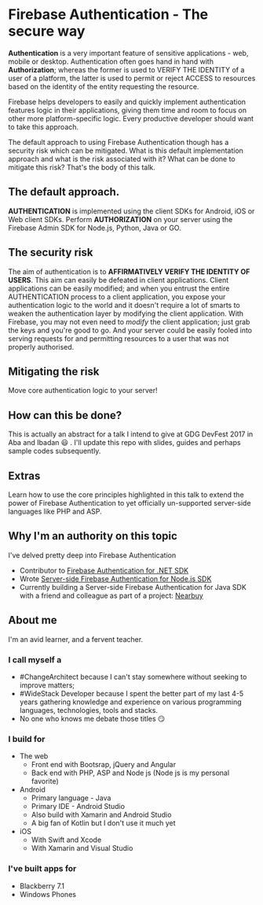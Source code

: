 Firebase Authentication - The secure way
=================================================================================

**Authentication** is a very important feature of sensitive applications - web, mobile or desktop. Authentication often goes hand in hand with __Authorization__; whereas the former is used to VERIFY THE IDENTITY of a user of a platform, the latter is used to permit or reject ACCESS to resources based on the identity of the entity requesting the resource.

Firebase helps developers to easily and quickly implement authentication features logic in their applications, giving them time and room to focus on other more platform-specific logic. Every productive developer should want to take this approach.

The default approach to using Firebase Authentication though has a security risk which can be mitigated. What is this default implementation approach and what is the risk associated with it? What can be done to mitigate this risk? That's the body of this talk.

## The default approach.
**AUTHENTICATION** is implemented using the client SDKs for Android, iOS or Web client SDKs.
Perform **AUTHORIZATION** on your server using the Firebase Admin SDK for Node.js, Python, Java or GO.

## The security risk
The aim of authentication is to **AFFIRMATIVELY VERIFY THE IDENTITY OF USERS**. This aim can easily be defeated in client applications. Client applications can be easily modified; and when you entrust the entire AUTHENTICATION process to a client application, you expose your authentication logic to the world and it doesn't require a lot of smarts to weaken the authentication layer by modifying the client application. With Firebase, you may not even need to _modify_ the client application; just grab the keys and you're good to go. And your server could be easily fooled into serving requests for and permitting resources to a user that was not properly authorised.

## Mitigating the risk
Move core authentication logic to your server!

## How can this be done?
This is actually an abstract for a talk I intend to give at GDG DevFest 2017 in Aba and Ibadan :smiley: . I'll update this repo with slides, guides and perhaps sample codes subsequently.

## Extras
Learn how to use the core principles highlighted in this talk to extend the power of Firebase Authentication to yet officially un-supported server-side languages like PHP and ASP.

## Why I'm an authority on this topic
I've delved pretty deep into Firebase Authentication
- Contributor to [Firebase Authentication for .NET SDK](https://github.com/step-up-labs/firebase-authentication-dotnet)
- Wrote [Server-side Firebase Authentication for Node.js SDK](https://github.com/ThisIsRudigo/firebaseauth)
- Currently building a Server-side Firebase Authentication for Java SDK with a friend and colleague as part of a project: [Nearbuy](https://admin.nearbuy.ng)

## About me
I'm an avid learner, and a fervent teacher.

### I call myself a 
- #ChangeArchitect because I can't stay somewhere without seeking to improve matters;
- #WideStack Developer because I spent the better part of my last 4-5 years gathering knowledge and experience on various programming languages, technologies, tools and stacks.
- No one who knows me debate those  titles :smirk: 

### I build for
- The web
  - Front end with Bootsrap, jQuery and Angular
  - Back end with PHP, ASP and Node js (Node js is my personal favorite)
- Android
  - Primary language - Java
  - Primary IDE - Android Studio
  - Also build with Xamarin and Android Studio
  - A big fan of Kotlin but I don't use it much yet
- iOS
  - With Swift and Xcode
  - With Xamarin and Visual Studio

### I've built apps for
- Blackberry 7.1
- Windows Phones